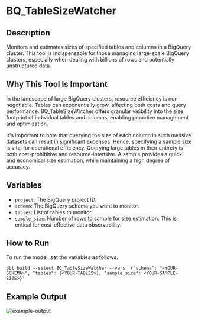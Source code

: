 # BQ_TableSizeWatcher

## Description

Monitors and estimates sizes of specified tables and columns in a BigQuery cluster. This tool is indispensable for those managing large-scale BigQuery clusters, especially when dealing with billions of rows and potentially unstructured data. 

## Why This Tool Is Important

In the landscape of large BigQuery clusters, resource efficiency is non-negotiable. Tables can exponentially grow, affecting both costs and query performance. BQ_TableSizeWatcher offers granular visibility into the size footprint of individual tables and columns, enabling proactive management and optimization.

It's important to note that querying the size of each column in such massive datasets can result in significant expenses. Hence, specifying a sample size is vital for operational efficiency. Querying large tables in their entirety is both cost-prohibitive and resource-intensive. A sample provides a quick and economical size estimation, while maintaining a high degree of accuracy.

## Variables

- `project`: The BigQuery project ID.
- `schema`: The BigQuery schema you want to monitor.
- `tables`: List of tables to monitor.
- `sample_size`: Number of rows to sample for size estimation. This is critical for cost-effective data observability.

## How to Run

To run the model, set the variables as follows:

```
dbt build --select BQ_TableSizeWatcher --vars '{"schema": "<YOUR-SCHEMA>", "tables": [<YOUR-TABLES>], "sample_size": <YOUR-SAMPLE-SIZE>}'
```

## Example Output

![example-output](https://github.com/robertocommit/DBT_BigQuery_TableSizeWatcher/assets/30242227/c8224ccc-5052-42e2-922e-6e314272d1eb)
